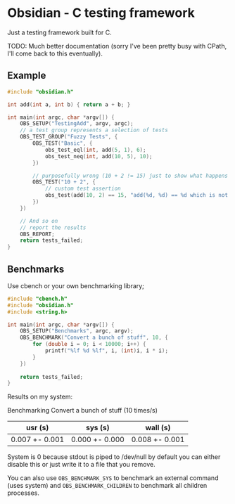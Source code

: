 # Obsidian - C testing framework

Just a testing framework built for C.

TODO: Much better documentation (sorry I've been pretty busy with CPath, I'll come back to this eventually).

## Example

```c
#include "obsidian.h"

int add(int a, int b) { return a + b; }

int main(int argc, char *argv[]) {
    OBS_SETUP("TestingAdd", argv, argc);
    // a test group represents a selection of tests
    OBS_TEST_GROUP("Fuzzy Tests", {
        OBS_TEST("Basic", {
            obs_test_eql(int, add(5, 1), 6);
            obs_test_neq(int, add(10, 5), 10);
        })

        // purposefully wrong (10 + 2 != 15) just to show what happens when a test fails
        OBS_TEST("10 + 2", {
            // custom test assertion
            obs_test(add(10, 2) == 15, "add(%d, %d) == %d which is not 15", 10, 2, add(10, 2));
        })
    })

    // And so on
    // report the results
    OBS_REPORT;
    return tests_failed;
}
```

## Benchmarks

Use cbench or your own benchmarking library;

```c
#include "cbench.h"
#include "obsidian.h"
#include <string.h>

int main(int argc, char *argv[]) {
    OBS_SETUP("Benchmarks", argc, argv);
    OBS_BENCHMARK("Convert a bunch of stuff", 10, {
        for (double i = 0; i < 10000; i++) {
            printf("%lf %d %lf", i, (int)i, i * i);
        }
    })
    
    return tests_failed;
}
```

Results on my system:

Benchmarking Convert a bunch of stuff (10 times/s)

| usr (s)        | sys (s)        | wall (s)       |
| -------------- | -------------- | -------------- |
| 0.007 +- 0.001 | 0.000 +- 0.000 | 0.008 +- 0.001 |

System is 0 because stdout is piped to /dev/null by default you can either disable this or just write it to a file that you remove.

You can also use `OBS_BENCHMARK_SYS` to benchmark an external command (uses system) and `OBS_BENCHMARK_CHILDREN` to benchmark all children processes.
